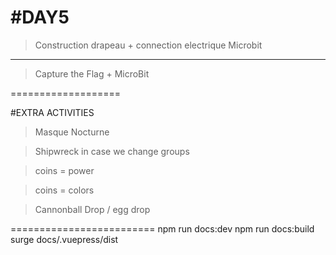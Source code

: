 #DAY5
=====
> Construction drapeau + connection electrique
Microbit
--------
> Capture the Flag + MicroBit

===================

#EXTRA ACTIVITIES
> Masque Nocturne

> Shipwreck in case we change groups

> coins = power

> coins =  colors

> Cannonball Drop / egg drop

=========================
npm run docs:dev
npm run docs:build
surge docs/.vuepress/dist